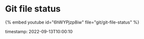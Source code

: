 # Git file status


{% embed youtube id="6hWYPjzp8iw" file="git/git-file-status" %}


timestamp: 2022-09-13T10:00:10
